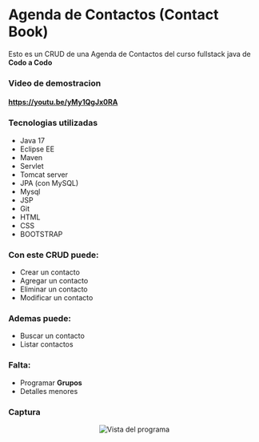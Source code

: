 # Agenda de Contactos (Contact Book)

Esto es un CRUD de una Agenda de Contactos del curso fullstack java de __Codo a Codo__

### Video de demostracion
#### https://youtu.be/yMy1QgJx0RA


### Tecnologias utilizadas
- Java 17
- Eclipse EE
- Maven
- Servlet
- Tomcat server
- JPA (con MySQL)
- Mysql
- JSP
- Git
- HTML
- CSS
- BOOTSTRAP

### Con este CRUD puede:
- Crear un contacto
- Agregar un contacto
- Eliminar un contacto
- Modificar un contacto

### Ademas puede:
- Buscar un contacto
- Listar contactos

### Falta:
- Programar __Grupos__
- Detalles menores

### Captura

<p align="center">
  <img src="https://repository-images.githubusercontent.com/666574814/276e56cd-d902-4b6e-aa1c-f7cc1d713260" alt="Vista del programa">
</p>

